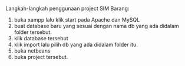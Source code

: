 
Langkah-langkah penggunaan project SIM Barang:
1. buka xampp lalu klik start pada Apache dan MySQL
2. buat database baru yang sesuai dengan nama db yang ada didalam folder tersebut.
3. klik database tersebut 
4. klik import lalu pilih db yang ada didalam folder itu.
5. buka netbeans
6. buka project tersebut.
